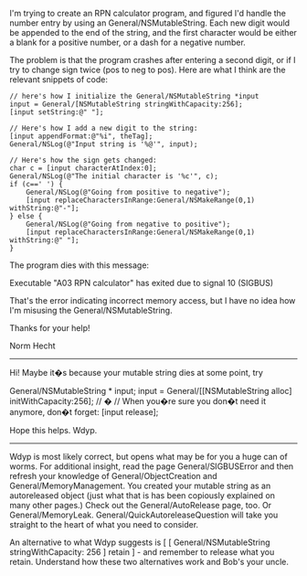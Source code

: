 

I'm trying to create an RPN calculator program, and figured I'd handle the number entry by using an General/NSMutableString. Each new digit would be appended to the end of the string, and the first character would be either a blank for a positive number, or a dash for a negative number. 

The problem is that the program crashes after entering a second digit, or if I try to change sign twice (pos to neg to pos). 
Here are what I think are the relevant snippets of code:

    
	// here's how I initialize the General/NSMutableString *input
	input = General/[NSMutableString stringWithCapacity:256];
	[input setString:@" "];

	// Here's how I add a new digit to the string:
	[input appendFormat:@"%i", theTag];
	General/NSLog(@"Input string is '%@'", input);

	// Here's how the sign gets changed:
	char c = [input characterAtIndex:0];
	General/NSLog(@"The initial character is '%c'", c);
	if (c==' ') {
		General/NSLog(@"Going from positive to negative");
		[input replaceCharactersInRange:General/NSMakeRange(0,1) withString:@"-"];
	} else {
		General/NSLog(@"Going from negative to positive");
		[input replaceCharactersInRange:General/NSMakeRange(0,1) withString:@" "];
	}


The program dies with this message:

Executable "A03 RPN calculator" has exited due to signal 10 (SIGBUS)

That's the error indicating incorrect memory access, but I have no idea how I'm misusing the General/NSMutableString.  

Thanks for your help!

Norm Hecht

----
Hi! Maybe it�s because your mutable string dies at some point, try
    
General/NSMutableString * input;
input = General/[[NSMutableString alloc] initWithCapacity:256];
// �
// When you�re sure you don�t need it anymore, don�t forget:
[input release];

Hope this helps. Wdyp.

----

Wdyp is most likely correct, but opens what may be for you a huge can of worms. For additional insight, read the page General/SIGBUSError and then refresh your knowledge of General/ObjectCreation and General/MemoryManagement. You created your mutable string as an autoreleased object (just what that is has been copiously explained on many other pages.) Check out the General/AutoRelease page, too. Or General/MemoryLeak. General/QuickAutoreleaseQuestion will take you straight to the heart of what you need to consider.

An alternative to what Wdyp suggests is [ [ General/NSMutableString stringWithCapacity: 256 ] retain ] - and remember to release what you retain.
Understand how these two alternatives work and Bob's your uncle.